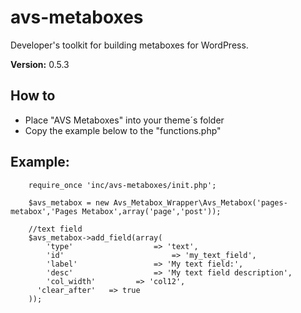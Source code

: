 # avs-metaboxes
Developer's toolkit for building metaboxes for WordPress.

**Version:**        0.5.3

## How to
* Place "AVS Metaboxes" into your theme´s folder
* Copy the example below to the "functions.php"

## Example:

        require_once 'inc/avs-metaboxes/init.php';

        $avs_metabox = new Avs_Metabox_Wrapper\Avs_Metabox('pages-metabox','Pages Metabox',array('page','post'));

        //text field
        $avs_metabox->add_field(array(
        	'type'					=> 'text',
        	'id' 						=> 'my_text_field',
        	'label' 				=> 'My text field:',
        	'desc' 					=> 'My text field description',
        	'col_width' 		=> 'col12',
          'clear_after'   => true
        ));

